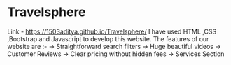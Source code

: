 # Travelsphere
Link - https://1503aditya.github.io/Travelsphere/
I have used HTML ,CSS ,Bootstrap and Javascript to develop this website.
The features of our website are :-
-> Straightforward search filters
-> Huge beautiful videos
-> Customer Reviews
-> Clear pricing without hidden fees
-> Services Section


